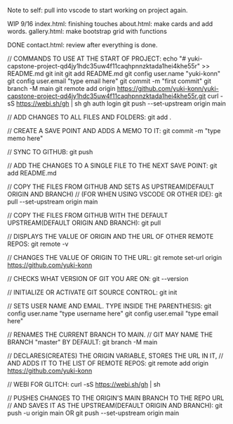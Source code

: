 Note to self: pull into vscode to start working on project again.

WIP 9/16
index.html: finishing touches
about.html: make cards and add words.
gallery.html: make bootstrap grid with functions

DONE
contact.html: review after everything is done.

// COMMANDS TO USE AT THE START OF PROJECT:
echo "# yuki-capstone-project-qd4jy1hdc35uw4f11caqhpnnzktada1hei4khe55r" >> README.md
git init
git add README.md
git config user.name "yuki-konn"
git config user.email "type email here"
git commit -m "first commit"
git branch -M main
git remote add origin https://github.com/yuki-konn/yuki-capstone-project-qd4jy1hdc35uw4f11caqhpnnzktada1hei4khe55r.git
curl -sS https://webi.sh/gh | sh
gh auth login
git push --set-upstream origin main

<!-- GIT SOURCE CONTROL TERMINAL COMMANDS-->

<!-- GIT COMMANDS FOR SAVING CHANGES -->

// ADD CHANGES TO ALL FILES AND FOLDERS:
git add .

// CREATE A SAVE POINT AND ADDS A MEMO TO IT:
git commit -m "type memo here"

// SYNC TO GITHUB:
git push

// ADD THE CHANGES TO A SINGLE FILE TO THE NEXT SAVE POINT:
git add README.md

<!-- GIT COMMANDS FOR PULLING -->

// COPY THE FILES FROM GITHUB AND SETS AS UPSTREAM(DEFAULT ORIGIN AND BRANCH)
// (FOR WHEN USING VSCODE OR OTHER IDE):
git pull --set-upstream origin main

// COPY THE FILES FROM GITHUB WITH THE DEFAULT UPSTREAM(DEFAULT ORIGIN AND BRANCH):
git pull

<!--  -->

// DISPLAYS THE VALUE OF ORIGIN AND THE URL OF OTHER REMOTE REPOS:
git remote -v

// CHANGES THE VALUE OF ORIGIN TO THE URL:
git remote set-url origin https://github.com/yuki-konn

// CHECKS WHAT VERSION OF GIT YOU ARE ON:
git --version

<!-- GIT COMMANDS TO RUN AT THE BEGINNING -->

// INITIALIZE OR ACTIVATE GIT SOURCE CONTROL:
git init

// SETS USER NAME AND EMAIL. TYPE INSIDE THE PARENTHESIS:
git config user.name "type username here"
git config user.email "type email here"

// RENAMES THE CURRENT BRANCH TO MAIN.
// GIT MAY NAME THE BRANCH "master" BY DEFAULT:
git branch -M main

// DECLARES(CREATES) THE ORIGIN VARIABLE, STORES THE URL IN IT,
// AND ADDS IT TO THE LIST OF REMOTE REPOS:
git remote add origin https://github.com/yuki-konn

// WEBI FOR GLITCH:
curl -sS https://webi.sh/gh | sh

// PUSHES CHANGES TO THE ORIGIN'S MAIN BRANCH TO THE REPO URL
// AND SAVES IT AS THE UPSTREAM(DEFAULT ORIGIN AND BRANCH):
git push -u origin main OR git push --set-upstream origin main
